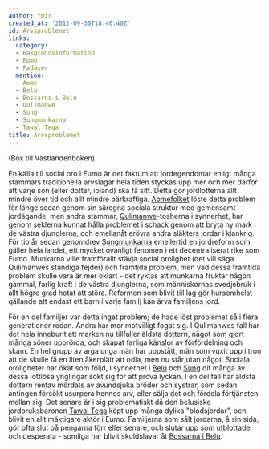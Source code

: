 ```yaml
---
author: Ymir
created_at: '2012-09-30T18:40:40Z'
id: Arvsproblemet
links:
  category:
  - Bakgrundsinformation
  - Eumo
  - Fadäser
  mention:
  - Aome
  - Belu
  - Bossarna i Belu
  - Qulimanwe
  - Sung
  - Sungmunkarna
  - Tawal Tega
title: Arvsproblemet
---
```


(Box till Västlandenboken).

En källa till social oro i Eumo är det faktum att jordegendomar enligt många stammars traditionella
arvslagar hela tiden styckas upp mer och mer därför att varje son (eller dotter, ibland) ska få
sitt. Detta gör jordlotterna allt mindre över tid och allt mindre bärkraftiga. [Aomefolket] löste
detta problem för länge sedan genom sin säregna sociala struktur med gemensamt jordägande, men andra
stammar, [Qulimanwe]-tosherna i synnerhet, har genom seklerna kunnat hålla problemet i schack genom
att bryta ny mark i de västra djunglerna, och emellanåt erövra andra släkters jordar i klankrig. För
tio år sedan genomdrev [Sungmunkarna] emellertid en jordreform som gäller hela landet, ett mycket
ovanligt fenomen i ett decentraliserat rike som Eumo. Munkarna ville framförallt stävja social
orolighet (det vill säga Qulimanwes ständiga fejder) och framtida problem, men vad dessa framtida
problem skulle vara är mer oklart - det ryktas att munkarna fruktar någon gammal, farlig kraft i de
västra djunglerna, som människornas svedjebruk i allt högre grad hotat att störa. Reformen som
blivit till lag gör hursomhelst gällande att endast ett barn i varje familj kan ärva familjens jord.

För en del familjer var detta inget problem; de hade löst problemet så i flera generationer redan.
Andra har mer motvilligt fogat sig. I Qulimanwes fall har det hela inneburit att marken nu
tillfaller äldsta dottern, något som gjort många söner upprörda, och skapat farliga känslor av
förfördelning och skam. En hel grupp av arga unga män har uppstått, män som vuxit upp i tron att de
skulle få en liten åkerplätt att odla, men nu står utan något. Sociala oroligheter har ökat som
följd, i synnerhet i [Belu] och [Sung] dit många av dessa lottlösa ynglingar sökt sig för att pröva
lyckan. I en del fall har äldsta dottern rentav mördats av avundsjuka bröder och systrar, som sedan
antingen försökt usurpera hennes arv, eller sälja det och fördela förtjänsten mellan sig. Det senare
är i sig problematiskt då den belusiske jordbruksbaronen [Tawal Tega] köpt upp många dylika
"blodsjordar", och blivit en allt mäktigare aktör i Eumo. Familjerna som sålt jordarna, å sin sida,
gör ofta slut på pengarna förr eller senare, och slutar upp som utblottade och desperata - somliga
har blivit skuldslavar åt [Bossarna i Belu].

  [Aomefolket]: Aome
  [Qulimanwe]: Qulimanwe
  [Sungmunkarna]: Sungmunkarna
  [Belu]: Belu
  [Sung]: Sung
  [Tawal Tega]: Tawal_Tega
  [Bossarna i Belu]: Bossarna_i_Belu